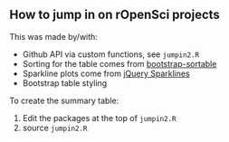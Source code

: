 ## How to jump in on rOpenSci projects

This was made by/with:

* Github API via custom functions, see `jumpin2.R`
* Sorting for the table comes from [bootstrap-sortable](https://github.com/drvic10k/bootstrap-sortable)
* Sparkline plots come from [jQuery Sparklines](http://omnipotent.net/jquery.sparkline/#s-about)
* Bootstrap table styling

To create the summary table:

1. Edit the packages at the top of `jumpin2.R`
3. source `jumpin2.R`
